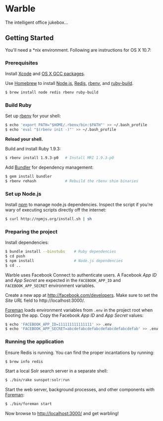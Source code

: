 Warble
======

The intelligent office jukebox...



Getting Started
---------------

You'll need a \*nix environment. Following are instructions for OS X 10.7:


### Prerequisites

Install [Xcode](http://developer.apple.com/tools/xcode/) and
[OS X GCC packages](https://github.com/kennethreitz/osx-gcc-installer).

Use [Homebrew](http://mxcl.github.com/homebrew/) to install
[Node.js](http://nodejs.org/), [Redis](http://redis.io/),
[rbenv](https://github.com/sstephenson/rbenv), and
[ruby-build](https://github.com/sstephenson/ruby-build).

```sh
$ brew install node redis rbenv ruby-build
```


### Build Ruby

Set up [rbenv](https://github.com/sstephenson/rbenv) for your shell:

```sh
$ echo 'export PATH="$HOME/.rbenv/bin:$PATH"' >> ~/.bash_profile
$ echo 'eval "$(rbenv init -)"' >> ~/.bash_profile
```

**Reload your shell.**

Build and install Ruby 1.9.3:

```sh
$ rbenv install 1.9.3-p0   # Install MRI 1.9.3-p0
```

Add [Bundler](http://gembundler.com) for dependency management:

```sh
$ gem install bundler
$ rbenv rehash             # Rebuild the rbenv shim binaries
```


### Set up Node.js

Install [npm](http://npmjs.org/) to manage node.js dependencies. Inspect the
script if you're wary of executing scripts directly off the internet:

```sh
$ curl http://npmjs.org/install.sh | sh
```


### Preparing the project

Install dependencies:

```sh
$ bundle install --binstubs    # Ruby dependencies
$ cd push
$ npm install                  # Node.js dependencies
$ cd ..
```

Warble uses Facebook Connect to authenticate users. A Facebook _App ID_ and _App
Secret_ are expected in the `FACEBOOK_APP_ID` and `FACEBOOK_APP_SECRET`
environment variables.

Create a new app at <http://facebook.com/developers>. Make sure to set the _Site
URL_ field to http://localhost:3000/.

[Foreman](http://ddollar.github.com/foreman/) loads environment variables from
`.env` in the project root when booting the app. Copy the Facebook _App ID_ and
_App Secret_ values:

```sh
$ echo 'FACEBOOK_APP_ID=111111111111111' >> .env
$ echo 'FACEBOOK_APP_SECRET=abcdefabcdefabcdefabcdefabcdefab' >> .env
```


### Running the application

Ensure Redis is running. You can find the proper incantations by running:

```sh
$ brew info redis
```

Start a local Solr search server in a separate shell:

```sh
$ ./bin/rake sunspot:solr:run
```

Start the web server, background processes, and other components with
[Foreman](http://ddollar.github.com/foreman/):

```sh
$ ./bin/foreman start
```

Now browse to <http://localhost:3000/> and get warbling!
